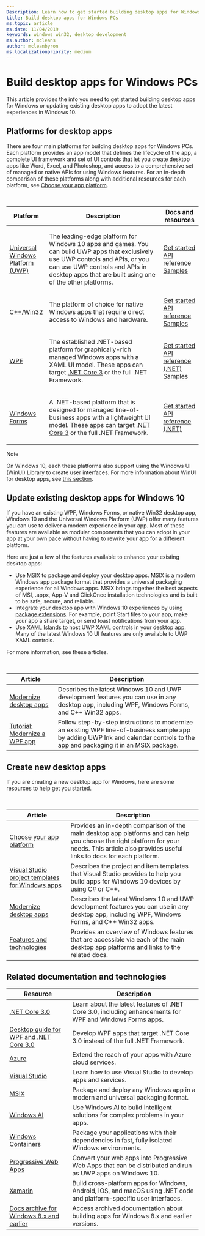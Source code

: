 ```yaml
---
Description: Learn how to get started building desktop apps for Windows PCs, including how to choose the right app platform for new apps and how to modernize existing apps for Windows 10.
title: Build desktop apps for Windows PCs
ms.topic: article
ms.date: 11/04/2019
keywords: windows win32, desktop development
ms.author: mcleans
author: mcleanbyron
ms.localizationpriority: medium
---
```


# Build desktop apps for Windows PCs

This article provides the info you need to get started building desktop apps for Windows or updating existing desktop apps to adopt the latest experiences in Windows 10.

## Platforms for desktop apps

There are four main platforms for building desktop apps for Windows PCs. Each platform provides an app model that defines the lifecycle of the app, a complete UI framework and set of UI controls that let you create desktop apps like Word, Excel, and Photoshop, and access to a comprehensive set of managed or native APIs for using Windows features. For an in-depth comparison of these platforms along with additional resources for each platform, see [Choose your app platform](choose-your-platform.md).

<br/>

<table>
<colgroup>
<col width="20%" />
<col width="60%" />
<col width="20%" />
</colgroup>
<thead>
<tr class="header">
<th>Platform</th>
<th>Description</th>
<th>Docs and resources</th>
</tr>
</thead>
<tbody>
<tr class="odd">
<td><a href="https://docs.microsoft.com/windows/uwp/">Universal Windows Platform (UWP)</a></td>
<td><p>The leading-edge platform for Windows 10 apps and games. You can build UWP apps that exclusively use UWP controls and APIs, or you can use UWP controls and APIs in desktop apps that are built using one of the other platforms.</p></td>
<td><a href="/windows/uwp/get-started/">Get started</a><br/><a href="/uwp/">API reference</a><br/><a href="https://github.com/Microsoft/Windows-universal-samples">Samples</a></td>
</tr>
<tr class="even">
<td><a href="https://docs.microsoft.com/windows/win32/">C++/Win32</a></td>
<td><p>The platform of choice for native Windows apps that require direct access to Windows and hardware.</p></td>
<td><a href="/windows/win32/desktop-programming/">Get started</a><br/><a href="/windows/win32/apiindex/windows-api-list/">API reference</a><br/><a href="https://github.com/Microsoft/Windows-classic-samples">Samples</a></td>
</tr>
<tr class="odd">
<td><a href="/dotnet/framework/wpf/">WPF</a></td>
<td><p>The established .NET-based platform for graphically-rich managed Windows apps with a XAML UI model. These apps can target <a href="https://docs.microsoft.com/dotnet/core/whats-new/dotnet-core-3-0">.NET Core 3</a> or the full .NET Framework.</p></td>
<td><a href="/dotnet/framework/wpf/getting-started/">Get started</a><br/><a href="https://docs.microsoft.com/dotnet/api/index">API reference (.NET)</a><br/><a href="https://github.com/Microsoft/WPF-Samples">Samples</a></td>
</tr>
<tr class="even">
<td><a href="/dotnet/framework/winforms/">Windows Forms</a></td>
<td><p>A .NET-based platform that is designed for managed line-of-business apps with a lightweight UI model. These apps can target <a href="https://docs.microsoft.com/dotnet/core/whats-new/dotnet-core-3-0">.NET Core 3</a> or the full .NET Framework.</p></td>
<td><a href="/dotnet/framework/winforms/getting-started-with-windows-forms">Get started</a><br/><a href="https://docs.microsoft.com/dotnet/api/index">API reference (.NET)</a></td>
</tr>
</tbody>
</table>

> [!NOTE]
> On Windows 10, each these platforms also support using the Windows UI (WinUI) Library to create user interfaces. For more information about WinUI for desktop apps, see [this section](choose-your-platform.md#windows-ui-library).

## Update existing desktop apps for Windows 10

If you have an existing WPF, Windows Forms, or native Win32 desktop app, Windows 10 and the Universal Windows Platform (UWP) offer many features you can use to deliver a modern experience in your app. Most of these features are available as modular components that you can adopt in your app at your own pace without having to rewrite your app for a different platform.

Here are just a few of the features available to enhance your existing desktop apps:

* Use [MSIX](/windows/msix/) to package and deploy your desktop apps. MSIX is a modern Windows app package format that provides a universal packaging experience for all Windows apps. MSIX brings together the best aspects of MSI, .appx, App-V and ClickOnce installation technologies and is built to be safe, secure, and reliable.
* Integrate your desktop app with Windows 10 experiences by using [package extensions](./modernize/desktop-to-uwp-extensions.md). For example, point Start tiles to your app, make your app a share target, or send toast notifications from your app.
* Use [XAML Islands](./modernize/xaml-islands.md) to host UWP XAML controls in your desktop app. Many of the latest Windows 10 UI features are only available to UWP XAML controls.

For more information, see these articles.

<br/>

| Article | Description |
|---------|-------------|
| [Modernize desktop apps](./modernize/index.md) | Describes the latest Windows 10 and UWP development features you can use in any desktop app, including WPF, Windows Forms, and C++ Win32 apps. |
| [Tutorial: Modernize a WPF app](./modernize/modernize-wpf-tutorial.md) | Follow step-by-step instructions to modernize an existing WPF line-of-business sample app by adding UWP Ink and calendar controls to the app and packaging it in an MSIX package.  |

## Create new desktop apps

If you are creating a new desktop app for Windows, here are some resources to help get you started.

<br/>

| Article | Description |
|---------|-------------|
| [Choose your app platform](choose-your-platform.md) | Provides an in-depth comparison of the main desktop app platforms and can help you choose the right platform for your needs. This article also provides useful links to docs for each platform. |
| [Visual Studio project templates for Windows apps](visual-studio-templates.md) | Describes the project and item templates that Visual Studio provides to help you build apps for Windows 10 devices by using C\# or C++. |
| [Modernize desktop apps](./modernize/index.md) | Describes the latest Windows 10 and UWP development features you can use in any desktop app, including WPF, Windows Forms, and C++ Win32 apps. |
| [Features and technologies](../features-and-technologies.md) | Provides an overview of Windows features that are accessible via each of the main desktop app platforms and links to the related docs. |

## Related documentation and technologies

| Resource | Description |
|---------|-------------|
| [.NET Core 3.0](/dotnet/core/whats-new/dotnet-core-3-0) | Learn about the latest features of .NET Core 3.0, including enhancements for WPF and Windows Forms apps. |
| [Desktop guide for WPF and .NET Core 3.0](/dotnet/desktop-wpf/overview/index) | Develop WPF apps that target .NET Core 3.0 instead of the full .NET Framework.  |
| [Azure](/azure/) | Extend the reach of your apps with Azure cloud services. |
| [Visual Studio](/visualstudio/) | Learn how to use Visual Studio to develop apps and services. |
| [MSIX](/windows/msix/) | Package and deploy any Windows app in a modern and universal packaging format. |
| [Windows AI](/windows/ai/) | Use Windows AI to build intelligent solutions for complex problems in your apps. |
| [Windows Containers](/virtualization/windowscontainers/) | Package your applications with their dependencies in fast, fully isolated Windows environments. |
| [Progressive Web Apps](/microsoft-edge/progressive-web-apps) | Convert your web apps into Progressive Web Apps that can be distributed and run as UWP apps on Windows 10. |
| [Xamarin](/xamarin/) | Build cross-platform apps for Windows, Android, iOS, and macOS using .NET code and platform-specific user interfaces. |
| [Docs archive for Windows 8.x and earlier](/previous-versions/windows/) | Access archived documentation about building apps for Windows 8.x and earlier versions. |